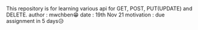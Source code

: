 This repository is for learning various api for GET, POST, PUT(UPDATE) and DELETE.
author : mwchben😁
date : 19th Nov 21
motivation : due assignment in 5 days😥